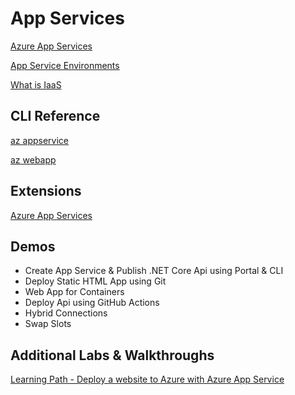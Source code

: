 # App Services

[Azure App Services](https://docs.microsoft.com/en-us/azure/app-service/)

[App Service Environments](https://docs.microsoft.com/en-us/azure/app-service/environment/intro)

[What is IaaS](https://azure.microsoft.com/en-us/overview/what-is-azure/iaas/#products)

## CLI Reference

[az appservice](https://docs.microsoft.com/en-us/cli/azure/appservice?view=azure-cli-latest)

[az webapp](https://docs.microsoft.com/en-us/cli/azure/webapp?view=azure-cli-latest)

## Extensions

[Azure App Services](https://marketplace.visualstudio.com/items?itemName=ms-azuretools.vscode-azureappservice)

## Demos

- Create App Service & Publish .NET Core Api using Portal & CLI
- Deploy Static HTML App using Git
- Web App for Containers
- Deploy Api using GitHub Actions
- Hybrid Connections
- Swap Slots

## Additional Labs & Walkthroughs

[Learning Path - Deploy a website to Azure with Azure App Service](https://docs.microsoft.com/en-us/learn/paths/deploy-a-website-with-azure-app-service/)
